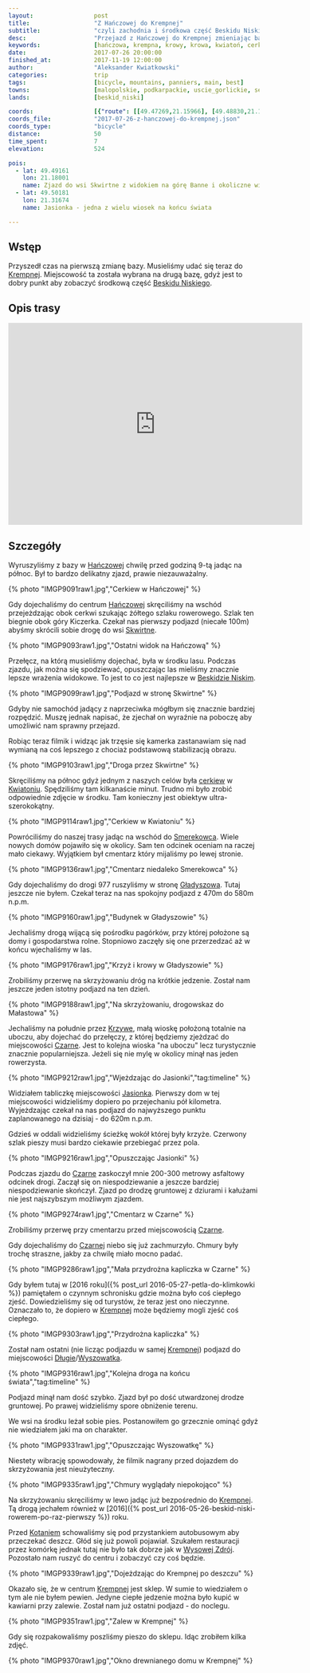 ```yaml
---
layout:                 post
title:                  "Z Hańczowej do Krempnej"
subtitle:               "czyli zachodnia i środkowa część Beskidu Niskiego rowerem z sakwami, pagórki, cmentarze, krowy, ..."
desc:                   "Przejazd z Hańczowej do Krempnej zmieniając bazę noclegową aby móc zobaczyć środkową część Beskid Niskiego. Jazda rowerem przed wioski prawie na końcu świata, obok cmentarzy, przydrożnych krzyży i... krów."
keywords:               [hańczowa, krempna, krowy, krowa, kwiatoń, cerkiew, jasionka, czarne, wyszowatka, grab, kotań]
date:                   2017-07-26 20:00:00
finished_at:            2017-11-19 12:00:00
author:                 "Aleksander Kwiatkowski"
categories:             trip
tags:                   [bicycle, mountains, panniers, main, best]
towns:                  [malopolskie, podkarpackie, uscie_gorlickie, sekowa, krempna]
lands:                  [beskid_niski]

coords:                 [{"route": [[49.47269,21.15966], [49.48830,21.17021], [49.49683,21.18403], [49.50113,21.17691], [49.51255,21.20137], [49.50586,21.23579], [49.52097,21.26540], [49.52932,21.28917], [49.52721,21.30789], [49.51679,21.31029], [49.50380,21.31458], [49.47659,21.37672], [49.47185,21.37732], [49.44753,21.43286], [49.46577,21.42135], [49.51021,21.42676], [49.51773,21.44041], [49.52197,21.47337], [49.51105,21.50066], [49.50397,21.49285], [49.50832,21.48847]], "type": "bicycle"}]
coords_file:            "2017-07-26-z-hanczowej-do-krempnej.json"
coords_type:            "bicycle"
distance:               50
time_spent:             7
elevation:              524

pois:
  - lat: 49.49161
    lon: 21.18001
    name: Zjazd do wsi Skwirtne z widokiem na górę Banne i okoliczne wioski
  - lat: 49.50181
    lon: 21.31674
    name: Jasionka - jedna z wielu wiosek na końcu świata

---
```


[wiki-krempna]: https://pl.wikipedia.org/wiki/Krempna
[wiki-beskid-niski]: https://pl.wikipedia.org/wiki/Beskid_Niski
[wiki-hanczowa]: https://pl.wikipedia.org/wiki/Ha%C5%84czowa
[wiki-skwirtne]: https://pl.wikipedia.org/wiki/Skwirtne
[wiki-kwiaton-cerkiew]: https://pl.wikipedia.org/wiki/Cerkiew_%C5%9Bw._Paraskewy_w_Kwiatoniuo%C5%84
[wiki-kwiaton]: https://pl.wikipedia.org/wiki/Kwiat
[wiki-smerekowiec]: https://pl.wikipedia.org/wiki/Smerekowiec
[wiki-gladyszow]: https://pl.wikipedia.org/wiki/G%C5%82adysz%C3%B3w
[wiki-krzywa]: https://pl.wikipedia.org/wiki/Krzywa_(wojew%C3%B3dztwo_ma%C5%82opolskie)
[wiki-czarne]: https://pl.wikipedia.org/wiki/Czarne_(wojew%C3%B3dztwo_ma%C5%82opolskie)
[wiki-jasionka]: https://pl.wikipedia.org/wiki/Jasionka_(wojew%C3%B3dztwo_ma%C5%82opolskie)
[wiki-dlugie]: https://pl.wikipedia.org/wiki/D%C5%82ugie_(wojew%C3%B3dztwo_ma%C5%82opolskie)
[wiki-wyszowatka]: https://pl.wikipedia.org/wiki/Wyszowatka
[wiki-kotan]: https://pl.wikipedia.org/wiki/Kota%C5%84
[wiki-wysowa]: https://pl.wikipedia.org/wiki/Wysowa-Zdr%C3%B3j


Wstęp
-----

Przyszedł czas na pierwszą zmianę bazy. Musieliśmy udać się teraz do
[Krempnej][wiki-krempna]. Miejscowość ta została wybrana na drugą bazę,
gdyż jest to dobry punkt aby zobaczyć środkową część [Beskidu Niskiego][wiki-beskid-niski].

Opis trasy
----------

<iframe height='405' width='590' frameborder='0' allowtransparency='true' scrolling='no' src='https://www.strava.com/activities/1102666247/embed/4d3f6abf4f587143aa84a0e232f35e2156014991'></iframe>

Szczegóły
---------

Wyruszyliśmy z bazy w [Hańczowej][wiki-hanczowa] chwilę przed godziną 9-tą jadąc na północ.
Był to bardzo delikatny zjazd, prawie niezauważalny.

{% photo "IMGP9091raw1.jpg","Cerkiew w Hańczowej" %}

Gdy dojechaliśmy do centrum [Hańczowej][wiki-hanczowa] skręciliśmy
na wschód przejeżdzając obok cerkwi szukając żółtego szlaku rowerowego.
Szlak ten biegnie obok
góry Kiczerka. Czekał nas pierwszy podjazd (niecałe
100m) abyśmy skrócili sobie drogę do wsi [Skwirtne][wiki-skwirtne].

{% photo "IMGP9093raw1.jpg","Ostatni widok na Hańczową" %}

Przełęcz, na którą musieliśmy dojechać, była w środku lasu. Podczas zjazdu,
jak można się spodziewać, opuszczając las mieliśmy znacznie lepsze wrażenia
widokowe. To jest to co jest najlepsze w [Beskidzie Niskim][wiki-beskid-niski].

{% photo "IMGP9099raw1.jpg","Podjazd w stronę Skwirtne" %}

Gdyby nie samochód jadący z naprzeciwka mógłbym się znacznie bardziej
rozpędzić. Muszę jednak napisać, że zjechał on wyraźnie na poboczę aby umożliwić
nam sprawny przejazd.

Robiąc teraz filmik i widząc jak trzęsie się kamerka zastanawiam się nad
wymianą na coś lepszego z chociaż podstawową stabilizacją obrazu.

{% photo "IMGP9103raw1.jpg","Droga przez Skwirtne" %}

Skręciliśmy na północ gdyż jednym z naszych celów była
[cerkiew][wiki-kwiaton-cerkiew] w [Kwiatoniu][wiki-kwiaton].
Spędziliśmy tam kilkanaście minut. Trudno mi
było zrobić odpowiednie zdjęcie w środku. Tam konieczny jest obiektyw
ultra-szerokokątny.

{% photo "IMGP9114raw1.jpg","Cerkiew w Kwiatoniu" %}

Powróciliśmy do naszej trasy jadąc na wschód do [Smerekowca][wiki-smerekowiec].
Wiele nowych domów pojawiło się w okolicy. Sam ten odcinek oceniam
na raczej mało ciekawy. Wyjątkiem był cmentarz który mijaliśmy po lewej stronie.

{% photo "IMGP9136raw1.jpg","Cmentarz niedaleko Smerekowca" %}

Gdy dojechaliśmy do drogi 977 ruszyliśmy w stronę [Gładyszowa][wiki-gladyszow].
Tutaj jeszcze nie byłem. Czekał teraz na nas spokojny podjazd z 470m do 580m n.p.m.

{% photo "IMGP9160raw1.jpg","Budynek w Gładyszowie" %}

Jechaliśmy drogą wijącą się pośrodku pagórków, przy której położone są domy i
gospodarstwa rolne. Stopniowo zaczęły się one przerzedzać aż w końcu
wjechaliśmy w las.

{% photo "IMGP9176raw1.jpg","Krzyż i krowy w Gładyszowie" %}

Zrobiliśmy przerwę na skrzyżowaniu dróg na krótkie jedzenie. Został
nam jeszcze jeden istotny podjazd na ten dzień.

{% photo "IMGP9188raw1.jpg","Na skrzyżowaniu, drogowskaz do Małastowa" %}

Jechaliśmy na południe przez [Krzywe][wiki-krzywa], małą wioskę położoną
totalnie na uboczu, aby dojechać do przełęczy, z której będziemy
zjeżdzać do miejscowości [Czarne][wiki-czarne]. Jest to kolejna wioska
"na uboczu" lecz turystycznie znacznie popularniejsza. Jeżeli się nie mylę
w okolicy minął nas jeden rowerzysta.

{% photo "IMGP9212raw1.jpg","Wjeżdzając do Jasionki","tag:timeline" %}

Widziałem tabliczkę miejscowości [Jasionka][wiki-jasionka]. Pierwszy
dom w tej miejscowości widzieliśmy dopiero po przejechaniu pół kilometra.
Wyjeżdzając czekał na nas podjazd do najwyższego punktu zaplanowanego
na dzisiaj - do 620m n.p.m.

Gdzieś w oddali widzieliśmy ścieżkę wokół której były krzyże.
Czerwony szlak pieszy musi bardzo ciekawie przebiegać przez pola.

{% photo "IMGP9216raw1.jpg","Opuszczając Jasionki" %}

Podczas zjazdu do [Czarne][wiki-czarne] zaskoczył mnie 200-300 metrowy asfaltowy odcinek drogi.
Zaczął się on niespodziewanie a jeszcze bardziej niespodziewanie skończył.
Zjazd po drodzę gruntowej z dziurami i kałużami nie jest najszybszym możliwym
zjazdem.

{% photo "IMGP9274raw1.jpg","Cmentarz w Czarne" %}

Zrobiliśmy przerwę przy cmentarzu przed miejscowością
[Czarne][wiki-czarne].

Gdy dojechaliśmy do [Czarnej][wiki-czarne] niebo się już zachmurzyło.
Chmury były trochę straszne, jakby za chwilę miało mocno padać.

{% photo "IMGP9286raw1.jpg","Mała przydrożna kapliczka w Czarne" %}

Gdy byłem tutaj
w [2016 roku]({% post_url 2016-05-27-petla-do-klimkowki %}) pamiętałem o
czynnym schronisku gdzie można było coś ciepłego zjeść. Dowiedzieliśmy się
od turystów, że teraz jest ono nieczynne. Oznaczało to, że dopiero
w [Krempnej][wiki-krempna] może będziemy mogli zjeść coś ciepłego.

{% photo "IMGP9303raw1.jpg","Przydrożna kapliczka" %}

Został nam ostatni (nie licząc podjazdu w samej [Krempnej][wiki-krempna])
podjazd do miejscowości [Długie][wiki-dlugie]/[Wyszowatka][wiki-wyszowatka].

{% photo "IMGP9316raw1.jpg","Kolejna droga na końcu świata","tag:timeline" %}

Podjazd minął nam dość szybko. Zjazd był po dość utwardzonej drodze
gruntowej. Po prawej widzieliśmy spore obniżenie terenu.

We wsi na środku leżał sobie pies. Postanowiłem go grzecznie ominąć gdyż
nie wiedziałem jaki ma on charakter.

{% photo "IMGP9331raw1.jpg","Opuszczając Wyszowatkę" %}

Niestety wibrację spowodowały, że filmik nagrany przed dojazdem do skrzyżowania
jest nieużyteczny.

{% photo "IMGP9335raw1.jpg","Chmury wyglądały niepokojąco" %}

Na skrzyżowaniu skręciliśmy w lewo jadąc już bezpośrednio do
[Krempnej][wiki-krempna]. Tą drogą jechałem
również w [2016]({% post_url 2016-05-26-beskid-niski-rowerem-po-raz-pierwszy %}) roku.

Przed [Kotaniem][wiki-kotan] schowaliśmy się pod przystankiem autobusowym
aby przeczekać deszcz. Głód się już powoli pojawiał. Szukałem restauracji
przez komórkę jednak tutaj nie było tak dobrze jak w [Wysowej Zdrój][wiki-wysowa].
Pozostało nam ruszyć do centru i zobaczyć czy coś będzie.

{% photo "IMGP9339raw1.jpg","Dojeżdzając do Krempnej po deszczu" %}

Okazało się, że w centrum [Krempnej][wiki-krempna] jest sklep. W sumie to
wiedziałem o tym ale nie byłem pewien. Jedyne ciepłe jedzenie można było
kupić w kawiarni przy zalewie. Został nam już ostatni podjazd - do noclegu.

{% photo "IMGP9351raw1.jpg","Zalew w Krempnej" %}

Gdy się rozpakowaliśmy poszliśmy pieszo do sklepu. Idąc zrobiłem kilka zdjęć.

{% photo "IMGP9370raw1.jpg","Okno drewnianego domu w Krempnej" %}
